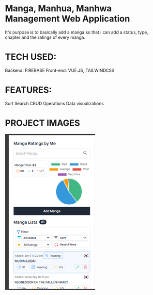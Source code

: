 # Manga, Manhua, Manhwa Management Web Application

It's purpose is to basically add a manga so that i can add a status, type, chapter and the ratings of every manga.

# TECH USED:

Backend: FIREBASE
Front-end: VUE.JS, TAILWINDCSS

# FEATURES:

Sort
Search
CRUD Operations
Data visualizations

# PROJECT IMAGES

![Project Screenshot](./src/assets/images/ss1.png)
